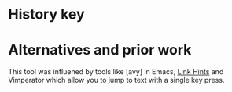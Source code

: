 # History key

# Alternatives and prior work
This tool was influened by tools like [avy] in Emacs, [Link Hints](https://addons.mozilla.org/en-GB/firefox/addon/linkhints/) and Vimperator which allow you to jump to text with a single key press.
